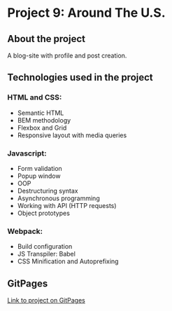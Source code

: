 # Project 9: Around The U.S.

## About the project

A blog-site with profile and post creation.

## Technologies used in the project
### HTML and CSS:
* Semantic HTML
* BEM methodology
* Flexbox and Grid
* Responsive layout with media queries
### Javascript:
* Form validation
* Popup window
* OOP
* Destructuring syntax
* Asynchronous programming
* Working with API (HTTP requests)
* Object prototypes
### Webpack:
* Build configuration
* JS Transpiler: Babel
* CSS Minification and Autoprefixing

## GitPages
[Link to project on GitPages](https://sasokl.github.io/web_project_4)